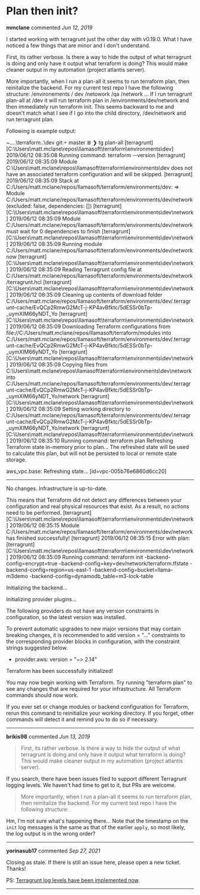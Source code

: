 # Plan then init?

**mmclane** commented *Jun 12, 2019*

I started working with terragrunt just the other day with v0.19.0.  What I have noticed a few things that are minor and I don't understand.

First, its rather verbose.  Is there a way to hide the output of what terragrunt is doing and only have it output what terraform is doing?  This would make cleaner output in my automation (project atlantis server).

More importantly, when I run a plan-all it seems to run terraform plan, then reinitalize the backend. For my current test repo I have the following structure:
/environements
  / dev
    /netowork
 /qa
    /network
...
If I run terragrunt plan-all at /dev it will run terraform plan in /environments/dev/network and then immediately run terraform init.  This seems backward to me and doesn't match what I see if I go into the child directory, /dev/network and run terragrunt plan.

Following is example output:

~\..\..\terraform\..\dev git: master ≣ ❯ tg plan-all
[terragrunt] [C:\Users\matt.mclane\repos\llamasoft\terraform\environments\dev] 2019/06/12 08:35:08 Running command: terraform --version
[terragrunt] 2019/06/12 08:35:09 Module C:\Users\matt.mclane\repos\llamasoft\terraform\environments\dev does not have an associated terraform configuration and will be skipped.
[terragrunt] 2019/06/12 08:35:09 Stack at C:/Users/matt.mclane/repos/llamasoft/terraform/environments/dev:
  => Module C:/Users/matt.mclane/repos/llamasoft/terraform/environments/dev/network (excluded: false, dependencies: [])
[terragrunt] [C:\Users\matt.mclane\repos\llamasoft\terraform\environments\dev\network] 2019/06/12 08:35:09 Module C:/Users/matt.mclane/repos/llamasoft/terraform/environments/dev/network must wait for 0 dependencies to finish
[terragrunt] [C:\Users\matt.mclane\repos\llamasoft\terraform\environments\dev\network] 2019/06/12 08:35:09 Running module C:/Users/matt.mclane/repos/llamasoft/terraform/environments/dev/network now
[terragrunt] [C:\Users\matt.mclane\repos\llamasoft\terraform\environments\dev\network] 2019/06/12 08:35:09 Reading Terragrunt config file at C:/Users/matt.mclane/repos/llamasoft/terraform/environments/dev/network/terragrunt.hcl
[terragrunt] [C:\Users\matt.mclane\repos\llamasoft\terraform\environments\dev\network] 2019/06/12 08:35:09 Cleaning up contents of download folder C:/Users/matt.mclane/repos/llamasoft/terraform/environments/dev/.terragrunt-cache/EvQCp2RmwG2McT-j-KP4avBfktc/5dESSr0bTp-_uymXIM66yNDT_Yo
[terragrunt] [C:\Users\matt.mclane\repos\llamasoft\terraform\environments\dev\network] 2019/06/12 08:35:09 Downloading Terraform configurations from file://C:/Users/matt.mclane/repos/llamasoft/terraform/modules into C:/Users/matt.mclane/repos/llamasoft/terraform/environments/dev/.terragrunt-cache/EvQCp2RmwG2McT-j-KP4avBfktc/5dESSr0bTp-_uymXIM66yNDT_Yo
[terragrunt] [C:\Users\matt.mclane\repos\llamasoft\terraform\environments\dev\network] 2019/06/12 08:35:09 Copying files from C:\Users\matt.mclane\repos\llamasoft\terraform\environments\dev\network into C:/Users/matt.mclane/repos/llamasoft/terraform/environments/dev/.terragrunt-cache/EvQCp2RmwG2McT-j-KP4avBfktc/5dESSr0bTp-_uymXIM66yNDT_Yo/network
[terragrunt] [C:\Users\matt.mclane\repos\llamasoft\terraform\environments\dev\network] 2019/06/12 08:35:09 Setting working directory to C:/Users/matt.mclane/repos/llamasoft/terraform/environments/dev/.terragrunt-cache/EvQCp2RmwG2McT-j-KP4avBfktc/5dESSr0bTp-_uymXIM66yNDT_Yo/network
[terragrunt] [C:\Users\matt.mclane\repos\llamasoft\terraform\environments\dev\network] 2019/06/12 08:35:10 Running command: terraform plan
Refreshing Terraform state in-memory prior to plan...
The refreshed state will be used to calculate this plan, but will not be
persisted to local or remote state storage.

aws_vpc.base: Refreshing state... [id=vpc-005b76e6860d6cc20]

------------------------------------------------------------------------

No changes. Infrastructure is up-to-date.

This means that Terraform did not detect any differences between your
configuration and real physical resources that exist. As a result, no
actions need to be performed.
[terragrunt] [C:\Users\matt.mclane\repos\llamasoft\terraform\environments\dev\network] 2019/06/12 08:35:15 Module C:/Users/matt.mclane/repos/llamasoft/terraform/environments/dev/network has finished successfully!
[terragrunt] 2019/06/12 08:35:15 Error with plan: [terragrunt] [C:\Users\matt.mclane\repos\llamasoft\terraform\environments\dev\network] 2019/06/12 08:35:09 Running command: terraform init -backend-config=encrypt=true -backend-config=key=dev/network/terraform.tfstate -backend-config=region=us-east-1 -backend-config=bucket=llama-m3demo -backend-config=dynamodb_table=m3-lock-table

Initializing the backend...

Initializing provider plugins...

The following providers do not have any version constraints in configuration,
so the latest version was installed.

To prevent automatic upgrades to new major versions that may contain breaking
changes, it is recommended to add version = "..." constraints to the
corresponding provider blocks in configuration, with the constraint strings
suggested below.

* provider.aws: version = "~> 2.14"

Terraform has been successfully initialized!

You may now begin working with Terraform. Try running "terraform plan" to see
any changes that are required for your infrastructure. All Terraform commands
should now work.

If you ever set or change modules or backend configuration for Terraform,
rerun this command to reinitialize your working directory. If you forget, other
commands will detect it and remind you to do so if necessary.
<br />
***


**brikis98** commented *Jun 13, 2019*

> First, its rather verbose. Is there a way to hide the output of what terragrunt is doing and only have it output what terraform is doing? This would make cleaner output in my automation (project atlantis server).

If you search, there have been issues filed to support different Terragrunt logging levels. We haven't had time to get to it, but PRs are welcome.

> More importantly, when I run a plan-all it seems to run terraform plan, then reinitalize the backend. For my current test repo I have the following structure:

Hm, I'm not sure what's happening there... Note that the timestamp on the `init` log messages is the same as that of the earlier `apply`, so most likely, the log output is in the wrong order?
***

**yorinasub17** commented *Sep 27, 2021*

Closing as stale. If there is still an issue here, please open a new ticket. Thanks!

PS: [Terragrunt log levels have been implemented now](https://terragrunt.gruntwork.io/docs/reference/cli-options/#terragrunt-log-level).
***

